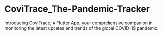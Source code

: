 # CoviTrace_The-Pandemic-Tracker
Introducing CoviTrace, A Flutter App, your comprehensive companion in monitoring the latest updates and trends of the global COVID-19 pandemic. 
